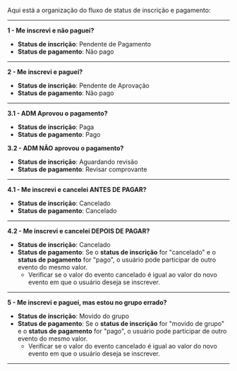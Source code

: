 Aqui está a organização do fluxo de status de inscrição e pagamento:

----------------------------------------------------------------------------------
**1 - Me inscrevi e não paguei?**  

- **Status de inscrição**: Pendente de Pagamento  
- **Status de pagamento**: Não pago  

----------------------------------------------------------------------------------
**2 - Me inscrevi e paguei?**  

- **Status de inscrição**: Pendente de Aprovação  
- **Status de pagamento**: Não pago  

----------------------------------------------------------------------------------
**3.1 - ADM Aprovou o pagamento?**  

- **Status de inscrição**: Paga  
- **Status de pagamento**: Pago  

**3.2 - ADM NÃO aprovou o pagamento?**  

- **Status de inscrição**: Aguardando revisão  
- **Status de pagamento**: Revisar comprovante  

----------------------------------------------------------------------------------
**4.1 - Me inscrevi e cancelei ANTES DE PAGAR?**  

- **Status de inscrição**: Cancelado  
- **Status de pagamento**: Cancelado  

----------------------------------------------------------------------------------
**4.2 - Me inscrevi e cancelei DEPOIS DE PAGAR?**  

- **Status de inscrição**: Cancelado  
- **Status de pagamento**: Se o **status de inscrição** for "cancelado" e o **status de pagamento** for "pago", o usuário pode participar de outro evento do mesmo valor.  
  - Verificar se o valor do evento cancelado é igual ao valor do novo evento em que o usuário deseja se inscrever.  

----------------------------------------------------------------------------------
**5 - Me inscrevi e paguei, mas estou no grupo errado?**  

- **Status de inscrição**: Movido do grupo  
- **Status de pagamento**: Se o **status de inscrição** for "movido de grupo" e o **status de pagamento** for "pago", o usuário pode participar de outro evento do mesmo valor.  
  - Verificar se o valor do evento cancelado é igual ao valor do novo evento em que o usuário deseja se inscrever.  

----------------------------------------------------------------------------------
